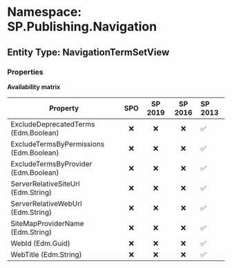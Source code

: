 # Namespace: SP.Publishing.Navigation

## Entity Type: NavigationTermSetView

### Properties

**Availability matrix**

Property | SPO | SP 2019 | SP 2016 | SP 2013
----------|:---:|:-------:|:-------:|:-------
ExcludeDeprecatedTerms (Edm.Boolean) | ❌ | ❌ | ❌ | ✅
ExcludeTermsByPermissions (Edm.Boolean) | ❌ | ❌ | ❌ | ✅
ExcludeTermsByProvider (Edm.Boolean) | ❌ | ❌ | ❌ | ✅
ServerRelativeSiteUrl (Edm.String) | ❌ | ❌ | ❌ | ✅
ServerRelativeWebUrl (Edm.String) | ❌ | ❌ | ❌ | ✅
SiteMapProviderName (Edm.String) | ❌ | ❌ | ❌ | ✅
WebId (Edm.Guid) | ❌ | ❌ | ❌ | ✅
WebTitle (Edm.String) | ❌ | ❌ | ❌ | ✅

